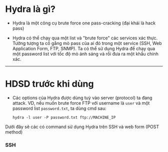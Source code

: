 # Hydra là gì?
* Hydra là một công cụ brute force one pass-cracking (đại khái là hack pass)

* Hydra có thể chạy qua một list và "brute force" các services xác thực. Tưởng tượng ta cố gắng mò pass của ai đó trong một service (SSH, Web Application Form, FTP, SNMP). Ta có thể sử dụng Hydra để chạy qua một password list với tốc độ mò ánh sáng và rồi đưa ra một khẩu chính xác.

----------------------------

# HDSD trước khi dùng
* Các options của Hydra được dùng tuỳ vào server (protocol) ta đang attack. VD, nếu muốn brute force FTP với username là ```user``` và một password list ```password.txt```, ta dùng cmd sau:

      hydra -l user -P password.txt ftp://MACHINE_IP
Dưới đây sẽ các có command sử dụng Hydra trên SSH và web form (POST method)

### SSH

